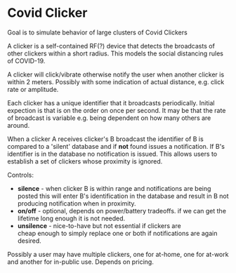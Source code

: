 

# Covid Clicker

Goal is to simulate behavior of large clusters of Covid Clickers

A clicker is a self-contained RF(?) device that detects the broadcasts
of other clickers within a short radius.  This models the social distancing rules
of COVID-19.

A clicker will click/vibrate otherwise notify the user when another clicker
is within 2 meters.  Possibly with some indication of actual distance, e.g. click
rate or amplitude.

Each clicker has a unique identifier that it broadcasts periodically.  Initial
expection is that is on the order on once per second.  It may
be that the rate of broadcast is variable e.g. being dependent on how many others are
around.  

When a clicker A receives clicker's B broadcast the identifier of B is
compared to a 'silent' database and if <b>not</b> found issues a notification.
If B's identifier is in the database no notification is issued.  This
allows users to establish a set of clickers whose proximity is ignored.

Controls:
- **silence** - when clicker B is within range and notifications are being posted
        this will enter B's identification in the database and result in
        B not producing notification when in proximity.
- **on/off** - optional, depends on power/battery tradeoffs. if we can get the
        lifetime long enough it is not needed.
- **unsilence** - nice-to-have but not essential if clickers are        
        cheap enough to simply replace one or both if notifications are again desired.
        
Possibly a user may have multiple clickers, one for at-home, one for at-work
and another for in-public use.  Depends on pricing.
    



